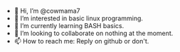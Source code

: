 - 👋 Hi, I’m @cowmama7
- 👀 I’m interested in basic linux programming.
- 🌱 I’m currently learning BASH basics.
- 💞️ I’m looking to collaborate on nothing at the moment.
- 📫 How to reach me: Reply on github or don't.

<!---
cowmama7/cowmama7 is a ✨ special ✨ repository because its `README.md` (this file) appears on your GitHub profile.
You can click the Preview link to take a look at your changes.
--->
